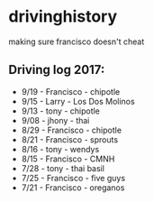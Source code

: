 # drivinghistory
making sure francisco doesn't cheat


Driving log 2017:
--
* 9/19 - Francisco - chipotle
* 9/15 - Larry - Los Dos Molinos
* 9/13 - tony - chipotle
* 9/08 - jhony - thai
* 8/29 - Francisco - chipotle
* 8/21 - Francisco - sprouts
* 8/16 - tony - wendys
* 8/15 - Francisco - CMNH
* 7/28 - tony - thai basil
* 7/25 - Francisco - five guys
* 7/21 - Francisco - oreganos 
